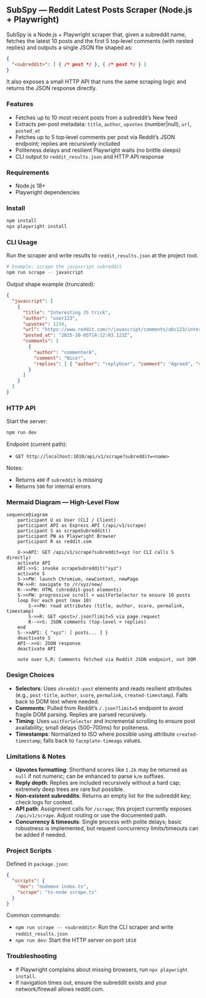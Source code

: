 ## SubSpy — Reddit Latest Posts Scraper (Node.js + Playwright)

SubSpy is a Node.js + Playwright scraper that, given a subreddit name, fetches the latest 10 posts and the first 5 top‑level comments (with nested replies) and outputs a single JSON file shaped as:

```json
{
  "<subreddit>": [ { /* post */ }, { /* post */ } ]
}
```

It also exposes a small HTTP API that runs the same scraping logic and returns the JSON response directly.


### Features
- Fetches up to 10 most recent posts from a subreddit’s New feed
- Extracts per‑post metadata: `title`, `author`, `upvotes` (number|null), `url`, `posted_at`
- Fetches up to 5 top‑level comments per post via Reddit’s JSON endpoint; replies are recursively included
- Politeness delays and resilient Playwright waits (no brittle sleeps)
- CLI output to `reddit_results.json` and HTTP API response


### Requirements
- Node.js 18+
- Playwright dependencies


### Install
```bash
npm install
npx playwright install
```


### CLI Usage
Run the scraper and write results to `reddit_results.json` at the project root.

```bash
# Example: scrape the javascript subreddit
npm run scrape -- javascript
```

Output shape example (truncated):

```json
{
  "javascript": [
    {
      "title": "Interesting JS trick",
      "author": "user123",
      "upvotes": 1234,
      "url": "https://www.reddit.com/r/javascript/comments/abc123/interesting_js_trick/",
      "posted_at": "2025-10-05T14:12:03.123Z",
      "comments": [
        {
          "author": "commenterA",
          "comment": "Nice!",
          "replies": [ { "author": "replyUser", "comment": "Agreed", "replies": [] } ]
        }
      ]
    }
  ]
}
```


### HTTP API
Start the server:

```bash
npm run dev
```

Endpoint (current path):
- `GET http://localhost:1010/api/v1/scrape?subreddit=<name>`

Notes:
- Returns `400` if `subreddit` is missing
- Returns `500` for internal errors


### Mermaid Diagram — High‑Level Flow
```mermaid
sequenceDiagram
    participant U as User (CLI / Client)
    participant API as Express API (/api/v1/scrape)
    participant S as scrapeSubreddit()
    participant PW as Playwright Browser
    participant R as reddit.com

    U->>API: GET /api/v1/scrape?subreddit=xyz (or CLI calls S directly)
    activate API
    API->>S: invoke scrapeSubreddit("xyz")
    activate S
    S->>PW: launch Chromium, newContext, newPage
    PW->>R: navigate to /r/xyz/new/
    R-->>PW: HTML (shreddit-post elements)
    S->>PW: progressive scroll + waitForSelector to ensure 10 posts
    loop For each post (max 10)
        S->>PW: read attributes (title, author, score, permalink, timestamp)
        S->>R: GET <post>/.json?limit=5 via page.request
        R-->>S: JSON comments (top-level + replies)
    end
    S-->>API: { "xyz": [ posts... ] }
    deactivate S
    API-->>U: JSON response
    deactivate API

    note over S,R: Comments fetched via Reddit JSON endpoint, not DOM
```


### Design Choices
- **Selectors**: Uses `shreddit-post` elements and reads resilient attributes (e.g., `post-title`, `author`, `score`, `permalink`, `created-timestamp`). Falls back to DOM text where needed.
- **Comments**: Pulled from Reddit’s `/.json?limit=5` endpoint to avoid fragile DOM parsing. Replies are parsed recursively.
- **Timing**: Uses `waitForSelector` and incremental scrolling to ensure post availability; small delays (500–700ms) for politeness.
- **Timestamps**: Normalized to ISO where possible using attribute `created-timestamp`; falls back to `faceplate-timeago` values.


### Limitations & Notes
- **Upvotes formatting**: Shorthand scores like `1.2k` may be returned as `null` if not numeric; can be enhanced to parse `k/m` suffixes.
- **Reply depth**: Replies are included recursively without a hard cap; extremely deep trees are rare but possible.
- **Non‑existent subreddits**: Returns an empty list for the subreddit key; check logs for context.
- **API path**: Assignment calls for `/scrape`; this project currently exposes `/api/v1/scrape`. Adjust routing or use the documented path.
- **Concurrency & timeouts**: Single process with polite delays; basic robustness is implemented, but request concurrency limits/timeouts can be added if needed.


### Project Scripts
Defined in `package.json`:

```json
{
  "scripts": {
    "dev": "nodemon index.ts",
    "scrape": "ts-node scrape.ts"
  }
}
```

Common commands:
- `npm run scrape -- <subreddit>`: Run the CLI scraper and write `reddit_results.json`
- `npm run dev`: Start the HTTP server on port `1010`


### Troubleshooting
- If Playwright complains about missing browsers, run `npx playwright install`.
- If navigation times out, ensure the subreddit exists and your network/firewall allows reddit.com.


